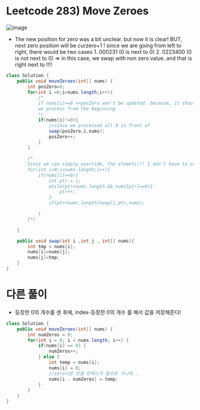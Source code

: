 # Leetcode 283) Move Zeroes

![image](https://user-images.githubusercontent.com/37058233/119088936-48215180-b9be-11eb-841a-e20eb95a4ef4.png)

- The new position for zero was a bit unclear. but now it is clear!
  BUT, next zero position will be curzero+1 ! since we are going from left to right, 
      there would be two cases
      1. 000231 (0 is next to 0)
          2. 0223400 (0 is not next to 0) => in this case, we swap with non zero value. and that is right next to !!!!

```java
class Solution {
    public void moveZeroes(int[] nums) {
        int posZero=0;
        for(int i =0;i<nums.length;i++){
            /*
            if nums[i]==0 =>posZero won't be updated. because, it should hold the first 0 value of the array.
            we process from the beginning 
            */ 
            if(nums[i]!=0){
                //since we processed all 0 in front of 
                swap(posZero,i,nums);
                posZero++;
            }
        }

        /*
        Since we can simply override, the elemnts!!! I don't have to use while loop to implement the algorithm
        for(int i=0;i<nums.length;i++){
            if(nums[i]==0){
                int ptr = i;
                while(ptr<nums.length && nums[ptr]==0){
                    ptr++;
                }
                if(ptr<nums.length)swap(i,ptr,nums);

            }
        }*/

    }

    public void swap(int i ,int j , int[] nums){
        int tmp = nums[i];
        nums[i]=nums[j];
        nums[j]=tmp;
    }
}
```

# 다른 풀이

- 등장한 0의 개수를 센 후에, index-등장한 0의 개수 를 해서 값을 저장해준다!

```java
class Solution {
    public void moveZeroes(int[] nums) {
        int numZeros = 0;
        for(int i = 0; i < nums.length; i++) {
            if(nums[i] == 0) {
                numZeros++;
            } else {
                int temp = nums[i];
                nums[i] = 0;
                //zero나온 만큼 인덱스가 앞으로 가니까..
                nums[i - numZeros] = temp;
            }
        }
    }
}
```


